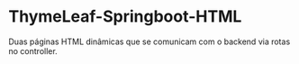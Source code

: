 # ThymeLeaf-Springboot-HTML
Duas páginas HTML dinâmicas que se comunicam com o backend via rotas no controller.
